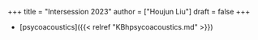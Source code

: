+++
title = "Intersession 2023"
author = ["Houjun Liu"]
draft = false
+++

-   [psycoacoustics]({{< relref "KBhpsycoacoustics.md" >}})